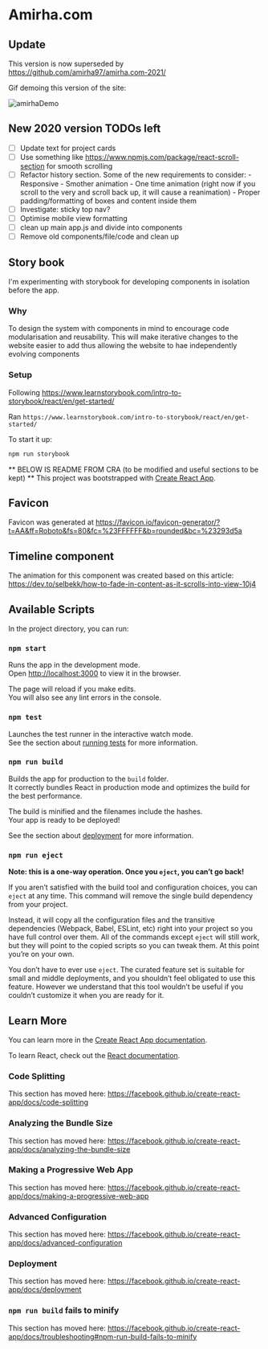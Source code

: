 # Amirha.com

## Update

This version is now superseded by https://github.com/amirha97/amirha.com-2021/


Gif demoing this version of the site:

![amirhaDemo](./amirHADemo.gif)

## New 2020 version TODOs left

- [ ] Update text for project cards
- [ ] Use something like https://www.npmjs.com/package/react-scroll-section for smooth scrolling
- [ ] Refactor history section. Some of the new requirements to consider:
      - Responsive
      - Smother animation
      - One time animation (right now if you scroll to the very and scroll back up, it will cause a reanimation)
      - Proper padding/formatting of boxes and content inside them
- [ ] Investigate: sticky top nav?
- [ ] Optimise mobile view formatting
- [ ] clean up main app.js and divide into components
- [ ] Remove old components/file/code and clean up

## Story book

I'm experimenting with storybook for developing components in isolation before the app.

### Why

To design the system with components in mind  to encourage code modularisation
and reusability. This will make iterative changes to the website easier to add
thus allowing the website to hae independently evolving components

### Setup

Following  https://www.learnstorybook.com/intro-to-storybook/react/en/get-started/

Ran `https://www.learnstorybook.com/intro-to-storybook/react/en/get-started/`

To start it up:

```bash
npm run storybook
```

** BELOW IS README FROM CRA (to be modified and useful sections to be kept) **
This project was bootstrapped with [Create React App](https://github.com/facebook/create-react-app).

## Favicon

Favicon was generated at https://favicon.io/favicon-generator/?t=AA&ff=Roboto&fs=80&fc=%23FFFFFF&b=rounded&bc=%23293d5a

## Timeline component

The animation for this component was created based on this article: https://dev.to/selbekk/how-to-fade-in-content-as-it-scrolls-into-view-10j4

## Available Scripts

In the project directory, you can run:

### `npm start`

Runs the app in the development mode.<br />
Open [http://localhost:3000](http://localhost:3000) to view it in the browser.

The page will reload if you make edits.<br />
You will also see any lint errors in the console.

### `npm test`

Launches the test runner in the interactive watch mode.<br />
See the section about [running tests](https://facebook.github.io/create-react-app/docs/running-tests) for more information.

### `npm run build`

Builds the app for production to the `build` folder.<br />
It correctly bundles React in production mode and optimizes the build for the best performance.

The build is minified and the filenames include the hashes.<br />
Your app is ready to be deployed!

See the section about [deployment](https://facebook.github.io/create-react-app/docs/deployment) for more information.

### `npm run eject`

**Note: this is a one-way operation. Once you `eject`, you can’t go back!**

If you aren’t satisfied with the build tool and configuration choices, you can `eject` at any time. This command will remove the single build dependency from your project.

Instead, it will copy all the configuration files and the transitive dependencies (Webpack, Babel, ESLint, etc) right into your project so you have full control over them. All of the commands except `eject` will still work, but they will point to the copied scripts so you can tweak them. At this point you’re on your own.

You don’t have to ever use `eject`. The curated feature set is suitable for small and middle deployments, and you shouldn’t feel obligated to use this feature. However we understand that this tool wouldn’t be useful if you couldn’t customize it when you are ready for it.

## Learn More

You can learn more in the [Create React App documentation](https://facebook.github.io/create-react-app/docs/getting-started).

To learn React, check out the [React documentation](https://reactjs.org/).

### Code Splitting

This section has moved here: https://facebook.github.io/create-react-app/docs/code-splitting

### Analyzing the Bundle Size

This section has moved here: https://facebook.github.io/create-react-app/docs/analyzing-the-bundle-size

### Making a Progressive Web App

This section has moved here: https://facebook.github.io/create-react-app/docs/making-a-progressive-web-app

### Advanced Configuration

This section has moved here: https://facebook.github.io/create-react-app/docs/advanced-configuration

### Deployment

This section has moved here: https://facebook.github.io/create-react-app/docs/deployment

### `npm run build` fails to minify

This section has moved here: https://facebook.github.io/create-react-app/docs/troubleshooting#npm-run-build-fails-to-minify
